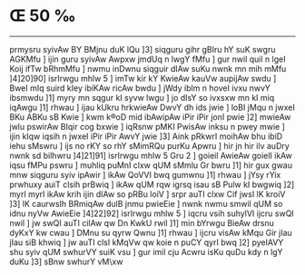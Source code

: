 # Œ 50 ‰
---
prmysru syivAw BY BMjnu duK lQu ]3] siqguru gihr gBIru hY suK swgru
AGKMfu ] ijin guru syivAw Awpxw jmdUq n lwgY fMfu ] gur nwil quil n
lgeI Koij ifTw bRhmMfu ] nwmu inDwnu siqguir dIAw suKu nwnk mn mih
mMfu ]4]20]90] isrIrwgu mhlw 5 ] imTw kir kY KwieAw kauVw
aupijAw swdu ] BweI mIq suird kIey ibiKAw ricAw bwdu ] jWdy iblm n
hoveI ivxu nwvY ibsmwdu ]1] myry mn sqgur kI syvw lwgu ] jo dIsY so
ivxsxw mn kI miq iqAwgu ]1] rhwau ] ijau kUkru hrkwieAw DwvY dh
ids jwie ] loBI jMqu n jwxeI BKu ABKu sB Kwie ] kwm k®oD mid
ibAwipAw iPir iPir jonI pwie ]2] mwieAw jwlu pswirAw BIqir cog
bxwie ] iqRsnw pMKI PwisAw inksu n pwey mwie ] ijin kIqw iqsih n
jwxeI iPir iPir AwvY jwie ]3] Aink pRkwrI moihAw bhu ibiD iehu
sMswru ] ijs no rKY so rhY sMimRQu purKu Apwru ] hir jn hir ilv auDry
nwnk sd bilhwru ]4]21]91] isrIrwgu mhlw 5 Gru 2 ] goieil
AwieAw goielI ikAw iqsu fMPu pswru ] muhliq puMnI clxw qUM sMmlu Gr
bwru ]1] hir gux gwau mnw siqguru syiv ipAwir ] ikAw QoVVI bwq gumwnu
]1] rhwau ] jYsy rYix prwhuxy auiT clsih prBwiq ] ikAw qUM rqw igrsq
isau sB Pulw kI bwgwiq ]2] myrI myrI ikAw krih ijin dIAw so pRBu loiV
] srpr auTI clxw Cif jwsI lK kroiV ]3] lK caurwsIh BRmiqAw
dulB jnmu pwieEie ] nwnk nwmu smwil qUM so idnu nyVw AwieEie
]4]22]92] isrIrwgu mhlw 5 ] iqcru vsih suhylVI ijcru swQI nwil
] jw swQI auTI cilAw qw Dn KwkU rwil ]1] min bYrwgu BieAw drsnu
dyKxY kw cwau ] DMnu su qyrw Qwnu ]1] rhwau ] ijcru visAw kMqu Gir jIau
jIau siB khwiq ] jw auTI clsI kMqVw qw koie n puCY qyrI bwq ]2]
pyeIAVY shu syiv qUM swhurVY suiK vsu ] gur imil cju Acwru isKu quDu kdy n
lgY duKu ]3] sBnw swhurY vM\xw
####
